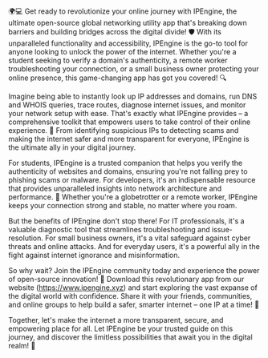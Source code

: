 🌍💻 Get ready to revolutionize your online journey with IPEngine, the ultimate open-source global networking utility app that's breaking down barriers and building bridges across the digital divide! 🛡️ With its unparalleled functionality and accessibility, IPEngine is the go-to tool for anyone looking to unlock the power of the internet. Whether you're a student seeking to verify a domain's authenticity, a remote worker troubleshooting your connection, or a small business owner protecting your online presence, this game-changing app has got you covered! 🔍

Imagine being able to instantly look up IP addresses and domains, run DNS and WHOIS queries, trace routes, diagnose internet issues, and monitor your network setup with ease. That's exactly what IPEngine provides – a comprehensive toolkit that empowers users to take control of their online experience. 📡 From identifying suspicious IPs to detecting scams and making the internet safer and more transparent for everyone, IPEngine is the ultimate ally in your digital journey.

For students, IPEngine is a trusted companion that helps you verify the authenticity of websites and domains, ensuring you're not falling prey to phishing scams or malware. For developers, it's an indispensable resource that provides unparalleled insights into network architecture and performance. 🚀 Whether you're a globetrotter or a remote worker, IPEngine keeps your connection strong and stable, no matter where you roam.

But the benefits of IPEngine don't stop there! For IT professionals, it's a valuable diagnostic tool that streamlines troubleshooting and issue-resolution. For small business owners, it's a vital safeguard against cyber threats and online attacks. And for everyday users, it's a powerful ally in the fight against internet ignorance and misinformation.

So why wait? Join the IPEngine community today and experience the power of open-source innovation! 🌟 Download this revolutionary app from our website (https://www.ipengine.xyz) and start exploring the vast expanse of the digital world with confidence. Share it with your friends, communities, and online groups to help build a safer, smarter internet – one IP at a time! 💪

Together, let's make the internet a more transparent, secure, and empowering place for all. Let IPEngine be your trusted guide on this journey, and discover the limitless possibilities that await you in the digital realm! 🚀